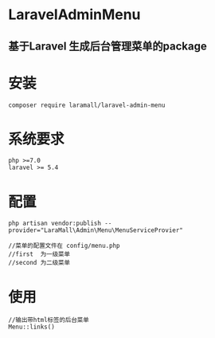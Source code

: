# LaravelAdminMenu
## 基于Laravel 生成后台管理菜单的package

# 安装
````
composer require laramall/laravel-admin-menu
````

# 系统要求
````
php >=7.0
laravel >= 5.4
````

# 配置
````
php artisan vendor:publish --provider="LaraMall\Admin\Menu\MenuServiceProvier"

//菜单的配置文件在 config/menu.php
//first  为一级菜单
//second 为二级菜单

````

# 使用
````
//输出带html标签的后台菜单
Menu::links()
````

